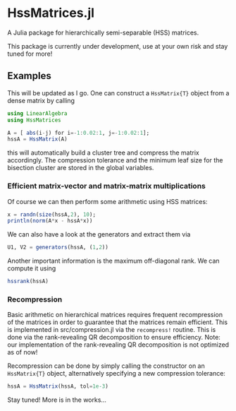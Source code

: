 # HssMatrices.jl

A Julia package for hierarchically semi-separable (HSS) matrices.

This package is currently under development, use at your own risk and stay tuned for more!

## Examples

This will be updated as I go. One can construct a `HssMatrix{T}` object from a dense matrix by calling
```Julia
using LinearAlgebra
using HssMatrices

A = [ abs(i-j) for i=-1:0.02:1, j=-1:0.02:1];
hssA = HssMatrix(A)
```
this will automatically build a cluster tree and compress the matrix accordingly. The compression tolerance and the minimum leaf size for the bisection cluster are stored in the global variables.

### Efficient matrix-vector and matrix-matrix multiplications
Of course we can then perform some arithmetic using HSS matrices:
```Julia
x = randn(size(hssA,2), 10);
println(norm(A*x - hssA*x))
```
We can also have a look at the generators and extract them via
```Julia
U1, V2 = generators(hssA, (1,2))
```
Another important information is the maximum off-diagonal rank. We can compute it using
```Julia
hssrank(hssA)
```

### Recompression
Basic arithmetic on hierarchical matrices requires frequent recompression of the matrices in order to guarantee that the matrices remain efficient. This is implemented in src/compression.jl via the `recompress!` routine. This is done via the rank-revealing QR decomposition to ensure efficiency. Note: our implementation of the rank-revealing QR decomposition is not optimized as of now!

Recompression can be done by simply calling the constructor on an `HssMatrix{T}` object, alternatively specifying a new compression tolerance:
```Julia
hssA = HssMatrix(hssA, tol=1e-3)
```

Stay tuned! More is in the works...
